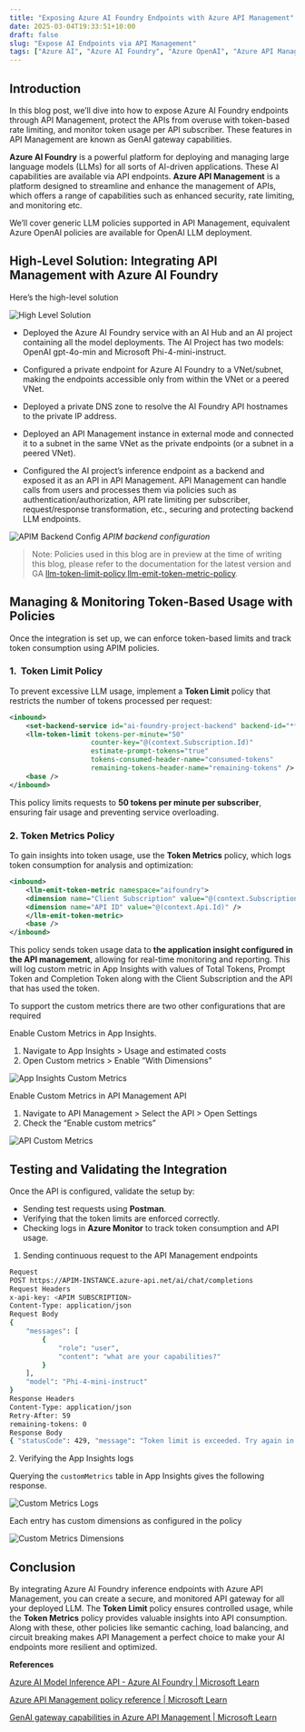 ```yaml
---
title: "Exposing Azure AI Foundry Endpoints with Azure API Management"
date: 2025-03-04T19:33:51+10:00
draft: false 
slug: "Expose AI Endpoints via API Management"
tags: ["Azure AI", "Azure AI Foundry", "Azure OpenAI", "Azure API Management", "AI Gateway"]
---
```


Introduction
------------

In this blog post, we’ll dive into how to expose Azure AI Foundry endpoints through API Management, protect the APIs from overuse with token-based rate limiting, and monitor token usage per API subscriber. These features in API Management are known as GenAI gateway capabilities. 

**Azure AI Foundry** is a powerful platform for deploying and managing large language models (LLMs) for all sorts of AI-driven applications. These AI capabilities are available via API endpoints. **Azure API Management** is a platform designed to streamline and enhance the management of APIs, which offers a range of capabilities such as enhanced security, rate limiting, and monitoring etc.

We’ll cover generic LLM policies supported in API Management, equivalent Azure OpenAI policies are available for OpenAI LLM deployment.

High-Level Solution: Integrating API Management with Azure AI Foundry
---------------------------------------------------------------------

Here’s the high-level solution 

![High Level Solution](/blogimages/ai-gateway-solution.png)

*   Deployed the Azure AI Foundry service with an AI Hub and an AI project containing all the model deployments. The AI Project has two models: OpenAI gpt-4o-min and Microsoft Phi-4-mini-instruct.
    
*   Configured a private endpoint for Azure AI Foundry to a VNet/subnet, making the endpoints accessible only from within the VNet or a peered VNet.
    
*   Deployed a private DNS zone to resolve the AI Foundry API hostnames to the private IP address.
    
*   Deployed an API Management instance in external mode and connected it to a subnet in the same VNet as the private endpoints (or a subnet in a peered VNet).
    
*   Configured the AI project’s inference endpoint as a backend and exposed it as an API in API Management. API Management can handle calls from users and processes them via policies such as authentication/authorization, API rate limiting per subscriber, request/response transformation, etc., securing and protecting backend LLM endpoints.
    

![APIM Backend Config](/blogimages/ai-gateway-api-backend-config.png)
_APIM backend configuration_

> Note: Policies used in this blog are in preview at the time of writing this blog, please refer to the documentation for the latest version and GA [llm-token-limit-policy](https://learn.microsoft.com/en-us/azure/api-management/llm-token-limit-policy),[llm-emit-token-metric-policy](https://learn.microsoft.com/en-us/azure/api-management/llm-emit-token-metric-policy).


Managing & Monitoring Token-Based Usage with Policies
-----------------------------------------------------

Once the integration is set up, we can enforce token-based limits and track token consumption using APIM policies.

### 1\.  Token Limit Policy

To prevent excessive LLM usage, implement a **Token Limit** policy that restricts the number of tokens processed per request:

``` xml
<inbound>
    <set-backend-service id="ai-foundry-project-backend" backend-id="****-agentcollaboration-proj" />
    <llm-token-limit tokens-per-minute="50" 
                    counter-key="@(context.Subscription.Id)" 
                    estimate-prompt-tokens="true" 
                    tokens-consumed-header-name="consumed-tokens" 
                    remaining-tokens-header-name="remaining-tokens" />
    <base />
</inbound>
```

This policy limits requests to **50 tokens per minute per subscriber**, ensuring fair usage and preventing service overloading.

### 2\. Token Metrics Policy

To gain insights into token usage, use the **Token Metrics** policy, which logs token consumption for analysis and optimization:

``` xml
<inbound>
    <llm-emit-token-metric namespace="aifoundry">
    <dimension name="Client Subscription" value="@(context.Subscription.Id)" />
    <dimension name="API ID" value="@(context.Api.Id)" />
    </llm-emit-token-metric>
    <base />
</inbound>
```

This policy sends token usage data to **the application insight configured in the API management**, allowing for real-time monitoring and reporting. This will log custom metric in App Insights with values of Total Tokens, Prompt Token and Completion Token along with the Client Subscription and the API that has used the token.

To support the custom metrics there are two other configurations that are required

Enable Custom Metrics in App Insights.

1.  Navigate to App Insights > Usage and estimated costs
2.  Open Custom metrics > Enable “With Dimensions”

![App Insights Custom Metrics](/blogimages/ai-gateway-app-insights-custommetrics.png)

Enable Custom Metrics in API Management API

1.  Navigate to API Management > Select the API > Open Settings
2.  Check the “Enable custom metrics”

![API Custom Metrics](/blogimages/ai-gateway-api-custommetrics.png)

Testing and Validating the Integration
--------------------------------------

Once the API is configured, validate the setup by:

*   Sending test requests using **Postman**.
*   Verifying that the token limits are enforced correctly.
*   Checking logs in **Azure Monitor** to track token consumption and API usage.

1.  Sending continuous request to the API Management endpoints

``` bash
Request
POST https://APIM-INSTANCE.azure-api.net/ai/chat/completions
Request Headers
x-api-key: <APIM SUBSCRIPTION>
Content-Type: application/json
Request Body
{
    "messages": [
        {
            "role": "user",
            "content": "what are your capabilities?"
        }
    ],
    "model": "Phi-4-mini-instruct"
}
Response Headers
Content-Type: application/json
Retry-After: 59
remaining-tokens: 0
Response Body
{ "statusCode": 429, "message": "Token limit is exceeded. Try again in 59 seconds." }
```

2\. Verifying the App Insights logs

Querying the `customMetrics` table in App Insights gives the following response.

![Custom Metrics Logs](/blogimages/ai-gateway-custommetrics-logs.png)

Each entry has custom dimensions as configured in the policy

![Custom Metrics Dimensions](/blogimages/ai-gateway-cusommetrics-dimensions.png)

Conclusion
----------

By integrating Azure AI Foundry inference endpoints with Azure API Management, you can create a secure, and monitored API gateway for all your deployed LLM. The **Token Limit** policy ensures controlled usage, while the **Token Metrics** policy provides valuable insights into API consumption. Along with these, other policies like semantic caching, load balancing, and circuit breaking makes API Management a perfect choice to make your AI endpoints more resilient and optimized.

**References**

[Azure AI Model Inference API - Azure AI Foundry | Microsoft Learn](https://learn.microsoft.com/en-us/azure/ai-foundry/model-inference/reference/reference-model-inference-api?tabs=rest)

[Azure API Management policy reference | Microsoft Learn](https://learn.microsoft.com/en-us/azure/api-management/api-management-policies)

[GenAI gateway capabilities in Azure API Management | Microsoft Learn](https://learn.microsoft.com/en-us/azure/api-management/genai-gateway-capabilities)